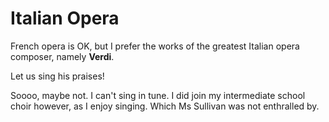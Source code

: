 # Italian Opera
French opera is OK, but I prefer the works of the greatest Italian opera composer, namely **Verdi**.

Let us sing his praises!

Soooo, maybe not. I can't sing in tune. I did join my intermediate school choir however, as I enjoy singing.
Which Ms Sullivan was not enthralled by.
